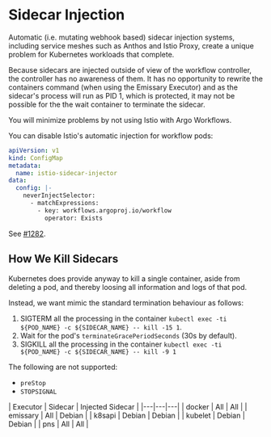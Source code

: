 # Sidecar Injection

Automatic (i.e. mutating webhook based) sidecar injection systems, including service meshes such as Anthos and Istio
Proxy, create a unique problem for Kubernetes workloads that complete.

Because sidecars are injected outside of view of the workflow controller, the controller has no awareness of them. It
has no opportunity to rewrite the containers command (when using the Emissary Executor) and as the sidecar's process
will run as PID 1, which is protected, it may not be possible for the the wait container to terminate the sidecar.

You will minimize problems by not using Istio with Argo Workflows.

You can disable Istio's automatic injection for workflow pods:

```yaml
apiVersion: v1
kind: ConfigMap
metadata:
  name: istio-sidecar-injector
data:
  config: |-
    neverInjectSelector:
      - matchExpressions:
        - key: workflows.argoproj.io/workflow
          operator: Exists
```

See [#1282](https://github.com/argoproj/argo-workflows/issues/1282).

## How We Kill Sidecars

Kubernetes does provide anyway to kill a single container, aside from deleting a pod, and thereby loosing all
information and logs of that pod.

Instead, we want mimic the standard termination behaviour as follows:

1. SIGTERM all the processing in the container `kubectl exec -ti ${POD_NAME} -c ${SIDECAR_NAME} -- kill -15 1`.
1. Wait for the pod's `terminateGracePeriodSeconds` (30s by default).
1. SIGKILL all the processing in the container `kubectl exec -ti ${POD_NAME} -c ${SIDECAR_NAME} -- kill -9 1`

The following are not supported:

* `preStop`
* `STOPSIGNAL`

\| Executor | Sidecar | Injected Sidecar | |---|---|---| | docker | All | All | | emissary | All | Debian | | k8sapi |
Debian | Debian | | kubelet | Debian | Debian | | pns | All | All | 